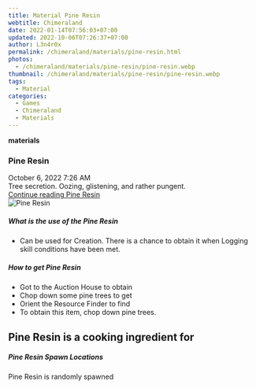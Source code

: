 ```yaml
---
title: Material Pine Resin
webtitle: Chimeraland
date: 2022-01-14T07:56:03+07:00
updated: 2022-10-06T07:26:37+07:00
author: L3n4r0x
permalink: /chimeraland/materials/pine-resin.html
photos:
  - /chimeraland/materials/pine-resin/pine-resin.webp
thumbnail: /chimeraland/materials/pine-resin/pine-resin.webp
tags:
  - Material
categories:
  - Games
  - Chimeraland
  - Materials
---
```


<section id="bootstrap-wrapper">
  <link
    rel="stylesheet"
    href="https://cdn.statically.io/gh/dimaslanjaka/Web-Manajemen/40ac3225/css/bootstrap-4.5-wrapper.css"
  />
  <div
    class="row g-0 border rounded overflow-hidden flex-md-row mb-4 shadow-sm position-relative"
  >
    <div class="col p-4 d-flex flex-column position-static">
      <strong class="d-inline-block mb-2 text-success">materials</strong>
      <h3 class="mb-0">Pine Resin</h3>
      <div class="mb-1 text-muted">October 6, 2022 7:26 AM</div>
      <div class="mb-2 border p-1">
        Tree secretion. Oozing, glistening, and rather pungent.
      </div>
      <a href="#" class="stretched-link d-none">Continue reading Pine Resin</a>
    </div>
    <div class="col-auto d-none d-lg-block">
      <img
        src="/chimeraland/materials/pine-resin/pine-resin.webp"
        alt="Pine Resin"
      />
    </div>
  </div>
  <div class="row">
    <div class="col-lg-6 col-12 mb-2">
      <div class="card">
        <div class="card-body">
          <h5 class="card-title">What is the use of the Pine Resin</h5>
          <div class="card-text">
            <ul>
              <li>
                Can be used for Creation. There is a chance to obtain it when
                Logging skill conditions have been met.
              </li>
            </ul>
          </div>
        </div>
      </div>
    </div>
    <div class="col-lg-6 col-12 mb-2">
      <div class="card">
        <div class="card-body">
          <h5 class="card-title">How to get Pine Resin</h5>
          <div class="card-text">
            <ul>
              <li>Got to the Auction House to obtain</li>
              <li>Chop down some pine trees to get</li>
              <li>Orient the Resource Finder to find</li>
              <li>To obtain this item, chop down pine trees.</li>
            </ul>
          </div>
        </div>
      </div>
    </div>
    <div class="col-lg-6 col-12 mb-2">
      <h2 id="cookable">Pine Resin is a cooking ingredient for</h2>
    </div>
    <div class="col-12 mb-2">
      <h5>Pine Resin Spawn Locations</h5>
      <p>Pine Resin is randomly spawned</p>
    </div>
  </div>
</section>
